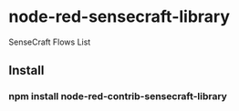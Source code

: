 # node-red-sensecraft-library
SenseCraft Flows List

## Install

### npm install node-red-contrib-sensecraft-library
